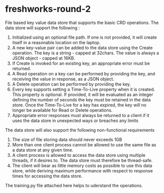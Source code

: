# freshworks-round-2
File based key value data store that supports the basic CRD operations.
The data store will support the following :
1. Initialized using an optional file path. If one is not provided, it will create itself in a reasonable location on the laptop.
2. A new key-value pair can be added to the data store using the Create operation. The key is a string - capped at 32chars. The value is always a JSON object - capped at 16KB.
3. If Create is invoked for an existing key, an appropriate error must be returned.
4. A Read operation on a key can be performed by providing the key, and receiving the 
value in response, as a JSON object.
5. A Delete operation can be performed by providing the key.
6. Every key supports setting a Time-To-Live property when it is created. This property is optional. If provided, it will be evaluated as an integer defining the number of 
seconds the key must be retained in the data store. Once the Time-To-Live for a key has expired, 
the key will no longer be available for Read or Delete operations.
7. Appropriate error responses must always be returned to a client if it uses the data store in 
unexpected ways or breaches any limits

The data store will also support the following non-functional requirements
1. The size of file storing data should never exceeds 1GB
2. More than one client process cannot be allowed to use the same file as a data store at any 
given time.
3. A client process is allowed to access the data store using multiple threads, if it desires to. 
The data store must therefore be thread-safe.
4. The client will bear as little memory costs as possible to use this data store, while 
deriving maximum performance with respect to response times for accessing the data store.


The training.py file  attached here helps to uderstand the operations. 
